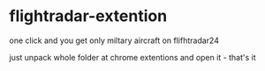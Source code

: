 # flightradar-extention
 one click and you get only miltary aircraft on flifhtradar24


just unpack whole folder at chrome extentions and open it - that's it
